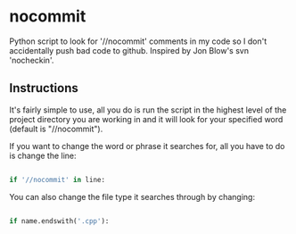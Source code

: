 # nocommit
Python script to look for '//nocommit' comments in my code so I don't accidentally push bad code to github. Inspired by Jon Blow's svn 'nocheckin'.

## Instructions
It's fairly simple to use, all you do is run the script in the highest level of the project directory you are working in and it will look for your specified word (default is "//nocommit"). 

If you want to change the word or phrase it searches for, all you have to do is change the line: 

```python

if '//nocommit' in line:

```
You can also change the file type it searches through by changing:

```python

if name.endswith('.cpp'):

```
